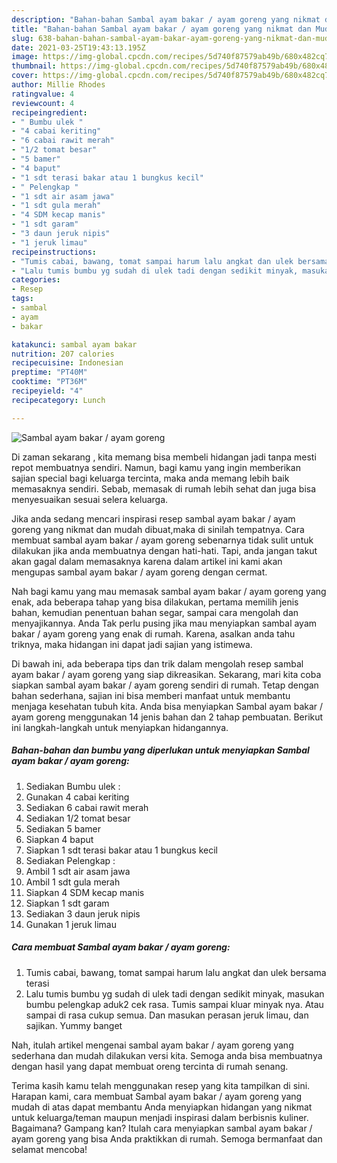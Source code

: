 ```yaml
---
description: "Bahan-bahan Sambal ayam bakar / ayam goreng yang nikmat dan Mudah Dibuat"
title: "Bahan-bahan Sambal ayam bakar / ayam goreng yang nikmat dan Mudah Dibuat"
slug: 638-bahan-bahan-sambal-ayam-bakar-ayam-goreng-yang-nikmat-dan-mudah-dibuat
date: 2021-03-25T19:43:13.195Z
image: https://img-global.cpcdn.com/recipes/5d740f87579ab49b/680x482cq70/sambal-ayam-bakar-ayam-goreng-foto-resep-utama.jpg
thumbnail: https://img-global.cpcdn.com/recipes/5d740f87579ab49b/680x482cq70/sambal-ayam-bakar-ayam-goreng-foto-resep-utama.jpg
cover: https://img-global.cpcdn.com/recipes/5d740f87579ab49b/680x482cq70/sambal-ayam-bakar-ayam-goreng-foto-resep-utama.jpg
author: Millie Rhodes
ratingvalue: 4
reviewcount: 4
recipeingredient:
- " Bumbu ulek "
- "4 cabai keriting"
- "6 cabai rawit merah"
- "1/2 tomat besar"
- "5 bamer"
- "4 baput"
- "1 sdt terasi bakar atau 1 bungkus kecil"
- " Pelengkap "
- "1 sdt air asam jawa"
- "1 sdt gula merah"
- "4 SDM kecap manis"
- "1 sdt garam"
- "3 daun jeruk nipis"
- "1 jeruk limau"
recipeinstructions:
- "Tumis cabai, bawang, tomat sampai harum lalu angkat dan ulek bersama terasi"
- "Lalu tumis bumbu yg sudah di ulek tadi dengan sedikit minyak, masukan bumbu pelengkap aduk2 cek rasa. Tumis sampai kluar minyak nya. Atau sampai di rasa cukup semua. Dan masukan perasan jeruk limau, dan sajikan. Yummy banget"
categories:
- Resep
tags:
- sambal
- ayam
- bakar

katakunci: sambal ayam bakar 
nutrition: 207 calories
recipecuisine: Indonesian
preptime: "PT40M"
cooktime: "PT36M"
recipeyield: "4"
recipecategory: Lunch

---
```



![Sambal ayam bakar / ayam goreng](https://img-global.cpcdn.com/recipes/5d740f87579ab49b/680x482cq70/sambal-ayam-bakar-ayam-goreng-foto-resep-utama.jpg)

Di zaman  sekarang , kita memang bisa membeli hidangan jadi tanpa mesti repot membuatnya sendiri. Namun, bagi kamu yang ingin memberikan sajian special bagi keluarga tercinta, maka anda memang lebih baik memasaknya sendiri. Sebab, memasak di rumah lebih sehat dan juga bisa menyesuaikan sesuai selera keluarga.

Jika anda sedang mencari inspirasi resep sambal ayam bakar / ayam goreng yang nikmat dan mudah dibuat,maka di sinilah tempatnya. Cara membuat sambal ayam bakar / ayam goreng  sebenarnya tidak sulit untuk dilakukan jika anda membuatnya dengan hati-hati. Tapi, anda jangan takut akan gagal dalam memasaknya 
karena dalam artikel ini kami akan mengupas sambal ayam bakar / ayam goreng dengan cermat.  



Nah bagi kamu yang mau memasak sambal ayam bakar / ayam goreng yang enak, ada beberapa tahap yang bisa dilakukan, pertama memilih jenis bahan, kemudian penentuan bahan segar, sampai cara mengolah dan menyajikannya. Anda Tak perlu pusing jika mau menyiapkan sambal ayam bakar / ayam goreng yang enak di rumah. Karena, asalkan anda  tahu triknya, maka hidangan ini dapat jadi sajian yang istimewa.

Di bawah ini, ada beberapa tips dan trik dalam mengolah resep sambal ayam bakar / ayam goreng yang siap dikreasikan. Sekarang, mari kita coba siapkan sambal ayam bakar / ayam goreng sendiri di rumah. Tetap dengan bahan sederhana, sajian ini bisa memberi manfaat untuk membantu menjaga kesehatan tubuh kita. Anda bisa menyiapkan Sambal ayam bakar / ayam goreng menggunakan 14 jenis bahan dan 2 tahap pembuatan. Berikut ini langkah-langkah untuk menyiapkan hidangannya.

<!--inarticleads1-->

##### Bahan-bahan dan bumbu yang diperlukan untuk menyiapkan Sambal ayam bakar / ayam goreng:

1. Sediakan  Bumbu ulek :
1. Gunakan 4 cabai keriting
1. Sediakan 6 cabai rawit merah
1. Sediakan 1/2 tomat besar
1. Sediakan 5 bamer
1. Siapkan 4 baput
1. Siapkan 1 sdt terasi bakar atau 1 bungkus kecil
1. Sediakan  Pelengkap :
1. Ambil 1 sdt air asam jawa
1. Ambil 1 sdt gula merah
1. Siapkan 4 SDM kecap manis
1. Siapkan 1 sdt garam
1. Sediakan 3 daun jeruk nipis
1. Gunakan 1 jeruk limau




<!--inarticleads2-->

##### Cara membuat Sambal ayam bakar / ayam goreng:

1. Tumis cabai, bawang, tomat sampai harum lalu angkat dan ulek bersama terasi
1. Lalu tumis bumbu yg sudah di ulek tadi dengan sedikit minyak, masukan bumbu pelengkap aduk2 cek rasa. Tumis sampai kluar minyak nya. Atau sampai di rasa cukup semua. Dan masukan perasan jeruk limau, dan sajikan. Yummy banget




Nah, itulah artikel mengenai  sambal ayam bakar / ayam goreng  yang sederhana dan mudah dilakukan versi kita. Semoga anda bisa membuatnya dengan hasil yang dapat membuat oreng tercinta di rumah senang. 

Terima kasih kamu telah menggunakan resep yang kita tampilkan di sini. Harapan kami, cara membuat  Sambal ayam bakar / ayam goreng yang mudah di atas dapat membantu Anda menyiapkan hidangan yang nikmat untuk keluarga/teman maupun menjadi inspirasi dalam berbisnis kuliner. Bagaimana? Gampang kan? Itulah cara menyiapkan sambal ayam bakar / ayam goreng yang bisa Anda praktikkan di rumah. Semoga bermanfaat dan selamat mencoba!

